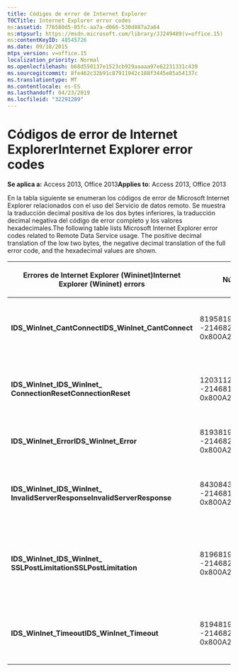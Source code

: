 ```yaml
---
title: Códigos de error de Internet Explorer
TOCTitle: Internet Explorer error codes
ms:assetid: 776580d5-05fc-aa7a-d066-530d887a2a64
ms:mtpsurl: https://msdn.microsoft.com/library/JJ249489(v=office.15)
ms:contentKeyID: 48545726
ms.date: 09/18/2015
mtps_version: v=office.15
localization_priority: Normal
ms.openlocfilehash: b68d550137e1523cb929aaaaa97e62231331c439
ms.sourcegitcommit: 8fe462c32b91c87911942c188f3445e85a54137c
ms.translationtype: MT
ms.contentlocale: es-ES
ms.lasthandoff: 04/23/2019
ms.locfileid: "32291289"
---
```

# <a name="internet-explorer-error-codes"></a><span data-ttu-id="16180-102">Códigos de error de Internet Explorer</span><span class="sxs-lookup"><span data-stu-id="16180-102">Internet Explorer error codes</span></span>

<span data-ttu-id="16180-103">**Se aplica a:** Access 2013, Office 2013</span><span class="sxs-lookup"><span data-stu-id="16180-103">**Applies to**: Access 2013, Office 2013</span></span>

<span data-ttu-id="16180-p101">En la tabla siguiente se enumeran los códigos de error de Microsoft Internet Explorer relacionados con el uso del Servicio de datos remoto. Se muestra la traducción decimal positiva de los dos bytes inferiores, la traducción decimal negativa del código de error completo y los valores hexadecimales.</span><span class="sxs-lookup"><span data-stu-id="16180-p101">The following table lists Microsoft Internet Explorer error codes related to Remote Data Service usage. The positive decimal translation of the low two bytes, the negative decimal translation of the full error code, and the hexadecimal values are shown.</span></span>

<table>
<colgroup>
<col style="width: 33%" />
<col style="width: 33%" />
<col style="width: 33%" />
</colgroup>
<thead>
<tr class="header">
<th><p><span data-ttu-id="16180-106">Errores de Internet Explorer (Wininet)</span><span class="sxs-lookup"><span data-stu-id="16180-106">Internet Explorer (Wininet) errors</span></span></p></th>
<th><p><span data-ttu-id="16180-107">Número</span><span class="sxs-lookup"><span data-stu-id="16180-107">Number</span></span></p></th>
<th><p><span data-ttu-id="16180-108">Descripción</span><span class="sxs-lookup"><span data-stu-id="16180-108">Description</span></span></p></th>
</tr>
</thead>
<tbody>
<tr class="odd">
<td><p><span data-ttu-id="16180-109"><strong>IDS_WinInet_CantConnect</strong></span><span class="sxs-lookup"><span data-stu-id="16180-109"><strong>IDS_WinInet_CantConnect</strong></span></span></p></td>
<td><p><span data-ttu-id="16180-110">8195</span><span class="sxs-lookup"><span data-stu-id="16180-110">8195</span></span><br />
<span data-ttu-id="16180-111">-2146820093</span><span class="sxs-lookup"><span data-stu-id="16180-111">-2146820093</span></span><br />
<span data-ttu-id="16180-112">0x800A2003</span><span class="sxs-lookup"><span data-stu-id="16180-112">0x800A2003</span></span></p></td>
<td><p><span data-ttu-id="16180-113">Error en cliente Internet: no se puede conectar al servidor.</span><span class="sxs-lookup"><span data-stu-id="16180-113">Internet Client Error: Cannot Connect to Server.</span></span></p></td>
</tr>
<tr class="even">
<td><p><span data-ttu-id="16180-114"><strong>IDS_WinInet_</span><span class="sxs-lookup"><span data-stu-id="16180-114"><strong>IDS_WinInet_</span></span><br />
<span data-ttu-id="16180-115">ConnectionReset</strong></span><span class="sxs-lookup"><span data-stu-id="16180-115">ConnectionReset</strong></span></span></p></td>
<td><p><span data-ttu-id="16180-116">12031</span><span class="sxs-lookup"><span data-stu-id="16180-116">12031</span></span><br />
<span data-ttu-id="16180-117">-2146816257</span><span class="sxs-lookup"><span data-stu-id="16180-117">-2146816257</span></span><br />
<span data-ttu-id="16180-118">0x800A2EFF</span><span class="sxs-lookup"><span data-stu-id="16180-118">0x800A2EFF</span></span></p></td>
<td><p><span data-ttu-id="16180-119">Error en cliente Internet: conexión restablecida.</span><span class="sxs-lookup"><span data-stu-id="16180-119">Internet Client Error: Connection Reset.</span></span></p></td>
</tr>
<tr class="odd">
<td><p><span data-ttu-id="16180-120"><strong>IDS_WinInet_Error</strong></span><span class="sxs-lookup"><span data-stu-id="16180-120"><strong>IDS_WinInet_Error</strong></span></span></p></td>
<td><p><span data-ttu-id="16180-121">8193</span><span class="sxs-lookup"><span data-stu-id="16180-121">8193</span></span><br />
<span data-ttu-id="16180-122">-2146820095</span><span class="sxs-lookup"><span data-stu-id="16180-122">-2146820095</span></span><br />
<span data-ttu-id="16180-123">0x800A2001</span><span class="sxs-lookup"><span data-stu-id="16180-123">0x800A2001</span></span></p></td>
<td><p><span data-ttu-id="16180-124">Error en cliente Internet.</span><span class="sxs-lookup"><span data-stu-id="16180-124">Internet Client Error.</span></span></p></td>
</tr>
<tr class="even">
<td><p><span data-ttu-id="16180-125"><strong>IDS_WinInet_</span><span class="sxs-lookup"><span data-stu-id="16180-125"><strong>IDS_WinInet_</span></span><br />
<span data-ttu-id="16180-126">InvalidServerResponse</strong></span><span class="sxs-lookup"><span data-stu-id="16180-126">InvalidServerResponse</strong></span></span></p></td>
<td><p><span data-ttu-id="16180-127">8430</span><span class="sxs-lookup"><span data-stu-id="16180-127">8430</span></span><br />
<span data-ttu-id="16180-128">-2146819858</span><span class="sxs-lookup"><span data-stu-id="16180-128">-2146819858</span></span><br />
<span data-ttu-id="16180-129">0x800A20EE</span><span class="sxs-lookup"><span data-stu-id="16180-129">0x800A20EE</span></span></p></td>
<td><p><span data-ttu-id="16180-130">Error en cliente Internet: respuesta de servidor no válida.</span><span class="sxs-lookup"><span data-stu-id="16180-130">Internet Client Error: Invalid Server Response.</span></span></p></td>
</tr>
<tr class="odd">
<td><p><span data-ttu-id="16180-131"><strong>IDS_WinInet_</span><span class="sxs-lookup"><span data-stu-id="16180-131"><strong>IDS_WinInet_</span></span><br />
<span data-ttu-id="16180-132">SSLPostLimitation</strong></span><span class="sxs-lookup"><span data-stu-id="16180-132">SSLPostLimitation</strong></span></span></p></td>
<td><p><span data-ttu-id="16180-133">8196</span><span class="sxs-lookup"><span data-stu-id="16180-133">8196</span></span><br />
<span data-ttu-id="16180-134">-2146820092</span><span class="sxs-lookup"><span data-stu-id="16180-134">-2146820092</span></span><br />
<span data-ttu-id="16180-135">0x800A2004</span><span class="sxs-lookup"><span data-stu-id="16180-135">0x800A2004</span></span></p></td>
<td><p><span data-ttu-id="16180-136">Error en cliente Internet: error SSL (probable límite de 32 KB en la carga de datos).</span><span class="sxs-lookup"><span data-stu-id="16180-136">Internet Client Error: SSL Error (possibly 32K data upload limitation).</span></span></p></td>
</tr>
<tr class="even">
<td><p><span data-ttu-id="16180-137"><strong>IDS_WinInet_Timeout</strong></span><span class="sxs-lookup"><span data-stu-id="16180-137"><strong>IDS_WinInet_Timeout</strong></span></span></p></td>
<td><p><span data-ttu-id="16180-138">8194</span><span class="sxs-lookup"><span data-stu-id="16180-138">8194</span></span><br />
<span data-ttu-id="16180-139">-2146820094</span><span class="sxs-lookup"><span data-stu-id="16180-139">-2146820094</span></span><br />
<span data-ttu-id="16180-140">0x800A2002</span><span class="sxs-lookup"><span data-stu-id="16180-140">0x800A2002</span></span></p></td>
<td><p><span data-ttu-id="16180-141">Error en cliente Internet: excedido el tiempo de espera en la petición.</span><span class="sxs-lookup"><span data-stu-id="16180-141">Internet Client Error: Request Timeout.</span></span></p></td>
</tr>
</tbody>
</table>

